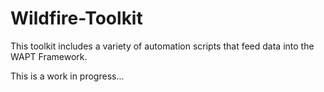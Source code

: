 # Wildfire-Toolkit

This toolkit includes a variety of automation scripts that feed data into the WAPT Framework.

This is a work in progress...
